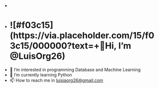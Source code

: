 - 
- <h1>![#f03c15](https://via.placeholder.com/15/f03c15/000000?text=+👋Hi, I’m @LuisOrg26)</h1>
- 👀 I’m interested in programming Database and Machine Learning
- 🌱 I’m currently learning Python
- 📫 How to reach me in luisjaorg26@gmail.com

<!---
LuisOrg26/LuisOrg26 is a ✨ special ✨ repository because its `README.md` (this file) appears on your GitHub profile.
You can click the Preview link to take a look at your changes.
--->
